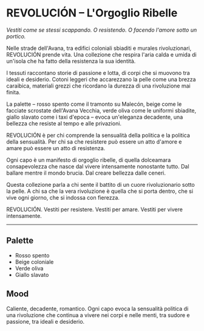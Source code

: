 # REVOLUCIÓN – L'Orgoglio Ribelle

*Vestiti come se stessi scappando. O resistendo. O facendo l'amore sotto un portico.*

Nelle strade dell'Avana, tra edifici coloniali sbiaditi e murales rivoluzionari, REVOLUCIÓN prende vita. Una collezione che respira l'aria calda e umida di un'isola che ha fatto della resistenza la sua identità.

I tessuti raccontano storie di passione e lotta, di corpi che si muovono tra ideali e desiderio. Cotoni leggeri che accarezzano la pelle come una brezza caraibica, materiali grezzi che ricordano la durezza di una rivoluzione mai finita.

La palette – rosso spento come il tramonto su Malecón, beige come le facciate scrostate dell'Avana Vecchia, verde oliva come le uniformi sbiadite, giallo slavato come i taxi d'epoca – evoca un'eleganza decadente, una bellezza che resiste al tempo e alle privazioni.

REVOLUCIÓN è per chi comprende la sensualità della politica e la politica della sensualità. Per chi sa che resistere può essere un atto d'amore e amare può essere un atto di resistenza.

Ogni capo è un manifesto di orgoglio ribelle, di quella dolceamara consapevolezza che nasce dal vivere intensamente nonostante tutto. Dal ballare mentre il mondo brucia. Dal creare bellezza dalle ceneri.

Questa collezione parla a chi sente il battito di un cuore rivoluzionario sotto la pelle. A chi sa che la vera rivoluzione è quella che si porta dentro, che si vive ogni giorno, che si indossa con fierezza.

REVOLUCIÓN. Vestiti per resistere. Vestiti per amare. Vestiti per vivere intensamente.

---

## Palette
- Rosso spento
- Beige coloniale
- Verde oliva
- Giallo slavato

## Mood
Caliente, decadente, romantico. Ogni capo evoca la sensualità politica di una rivoluzione che continua a vivere nei corpi e nelle menti, tra sudore e passione, tra ideali e desiderio.
